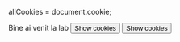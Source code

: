 allCookies = document.cookie;

<script>
  document.cookie = "session=test GDPR"; 
  document.cookie = "favorite_task=collect Data"; 
  function alertCookie() { alert(document.cookie); } 
  document.cookie = newCookie;
  document.cookie = "name=oeschger";
  document.cookie = "favorite_food=tripe";
  function alertCookie() {
  alert(document.cookie);
}
</script>
<body> Bine ai venit la lab 
  <button onclick="alertCookie()">
    Show cookies</button> 
  <button onclick="alertCookie()">Show cookies</button>
</body>
